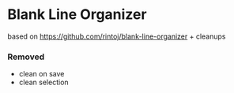 # Blank Line Organizer

based on https://github.com/rintoj/blank-line-organizer + cleanups

### Removed

- clean on save
- clean selection
